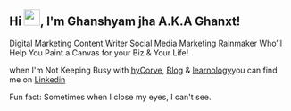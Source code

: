 ## Hi <img src="https://github.com/TheDudeThatCode/TheDudeThatCode/blob/master/Assets/Hi.gif" width="29px">, I'm Ghanshyam jha  A.K.A Ghanxt!

Digital Marketing 
Content Writer
Social Media Marketing
 Rainmaker  Who’ll Help You Paint a Canvas for your Biz & Your Life!

 when I'm Not Keeping Busy with [hyCorve](https://www.hycorve.com), [Blog](https://blog.hycorve.com/) & [learnology](https://www.learnology.me)you can find me on  [Linkedin](https://www.linkedin.com/in/ghanxt/)

Fun fact: Sometimes when I close my eyes, I can't see.

